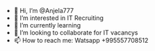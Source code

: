 - 👋 Hi, I’m @Anjela777
- 👀 I’m interested in IT Recruiting
- 🌱 I’m currently learning 
- 💞️ I’m looking to collaborate for IT vacancys
- 📫 How to reach me: Watsapp +995557708512

<!---
Anjela777/Anjela777 is a ✨ special ✨ repository because its `README.md` (this file) appears on your GitHub profile.
You can click the Preview link to take a look at your changes.
--->
